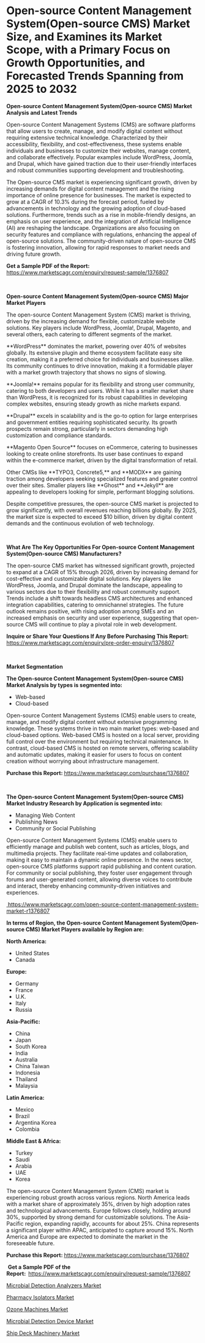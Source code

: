 <p><h1>Open-source Content Management System(Open-source CMS) Market Size, and Examines its Market Scope, with a Primary Focus on Growth Opportunities, and Forecasted Trends Spanning from 2025 to 2032</h1></p><p><strong>Open-source Content Management System(Open-source CMS) Market Analysis and Latest Trends</strong></p>
<p><p>Open-source Content Management Systems (CMS) are software platforms that allow users to create, manage, and modify digital content without requiring extensive technical knowledge. Characterized by their accessibility, flexibility, and cost-effectiveness, these systems enable individuals and businesses to customize their websites, manage content, and collaborate effectively. Popular examples include WordPress, Joomla, and Drupal, which have gained traction due to their user-friendly interfaces and robust communities supporting development and troubleshooting.</p><p>The Open-source CMS market is experiencing significant growth, driven by increasing demands for digital content management and the rising importance of online presence for businesses. The market is expected to grow at a CAGR of 10.3% during the forecast period, fueled by advancements in technology and the growing adoption of cloud-based solutions. Furthermore, trends such as a rise in mobile-friendly designs, an emphasis on user experience, and the integration of Artificial Intelligence (AI) are reshaping the landscape. Organizations are also focusing on security features and compliance with regulations, enhancing the appeal of open-source solutions. The community-driven nature of open-source CMS is fostering innovation, allowing for rapid responses to market needs and driving future growth.</p></p>
<p><strong>Get a Sample PDF of the Report:&nbsp;</strong> <a href="https://www.marketscagr.com/enquiry/request-sample/1376807?utm_campaign=3546&utm_medium=2&utm_source=Github&utm_content=ia&utm_term=28032025&utm_id=open-source-content-management-systemopen-source-cms">https://www.marketscagr.com/enquiry/request-sample/1376807</a></p>
<p>&nbsp;</p>
<p><strong>Open-source Content Management System(Open-source CMS) Major Market Players</strong></p>
<p><p>The open-source Content Management System (CMS) market is thriving, driven by the increasing demand for flexible, customizable website solutions. Key players include WordPress, Joomla!, Drupal, Magento, and several others, each catering to different segments of the market.</p><p>**WordPress** dominates the market, powering over 40% of websites globally. Its extensive plugin and theme ecosystem facilitate easy site creation, making it a preferred choice for individuals and businesses alike. Its community continues to drive innovation, making it a formidable player with a market growth trajectory that shows no signs of slowing.</p><p>**Joomla!** remains popular for its flexibility and strong user community, catering to both developers and users. While it has a smaller market share than WordPress, it is recognized for its robust capabilities in developing complex websites, ensuring steady growth as niche markets expand.</p><p>**Drupal** excels in scalability and is the go-to option for large enterprises and government entities requiring sophisticated security. Its growth prospects remain strong, particularly in sectors demanding high customization and compliance standards.</p><p>**Magento Open Source** focuses on eCommerce, catering to businesses looking to create online storefronts. Its user base continues to expand within the e-commerce market, driven by the digital transformation of retail.</p><p>Other CMSs like **TYPO3, Concrete5,** and **MODX** are gaining traction among developers seeking specialized features and greater control over their sites. Smaller players like **Ghost** and **Jekyll** are appealing to developers looking for simple, performant blogging solutions.</p><p>Despite competitive pressures, the open-source CMS market is projected to grow significantly, with overall revenues reaching billions globally. By 2025, the market size is expected to exceed $10 billion, driven by digital content demands and the continuous evolution of web technology.</p></p>
<p>&nbsp;</p>
<p><strong>What Are The Key Opportunities For Open-source Content Management System(Open-source CMS) Manufacturers?</strong></p>
<p><p>The open-source CMS market has witnessed significant growth, projected to expand at a CAGR of 15% through 2026, driven by increasing demand for cost-effective and customizable digital solutions. Key players like WordPress, Joomla, and Drupal dominate the landscape, appealing to various sectors due to their flexibility and robust community support. Trends include a shift towards headless CMS architectures and enhanced integration capabilities, catering to omnichannel strategies. The future outlook remains positive, with rising adoption among SMEs and an increased emphasis on security and user experience, suggesting that open-source CMS will continue to play a pivotal role in web development.</p></p>
<p><strong>Inquire or Share Your Questions If Any Before Purchasing This Report:</strong> <a href="https://www.marketscagr.com/enquiry/pre-order-enquiry/1376807?utm_campaign=3546&utm_medium=2&utm_source=Github&utm_content=ia&utm_term=28032025&utm_id=open-source-content-management-systemopen-source-cms">https://www.marketscagr.com/enquiry/pre-order-enquiry/1376807</a></p>
<p>&nbsp;</p>
<p><strong>Market Segmentation</strong></p>
<p><strong>The Open-source Content Management System(Open-source CMS) Market Analysis by types is segmented into:</strong></p>
<p><ul><li>Web-based</li><li>Cloud-based</li></ul></p>
<p><p>Open-source Content Management Systems (CMS) enable users to create, manage, and modify digital content without extensive programming knowledge. These systems thrive in two main market types: web-based and cloud-based options. Web-based CMS is hosted on a local server, providing full control over the environment but requiring technical maintenance. In contrast, cloud-based CMS is hosted on remote servers, offering scalability and automatic updates, making it easier for users to focus on content creation without worrying about infrastructure management.</p></p>
<p><strong>Purchase this Report:&nbsp;</strong><a href="https://www.marketscagr.com/purchase/1376807?utm_campaign=3546&utm_medium=2&utm_source=Github&utm_content=ia&utm_term=28032025&utm_id=open-source-content-management-systemopen-source-cms">https://www.marketscagr.com/purchase/1376807</a></p>
<p>&nbsp;</p>
<p><strong>The Open-source Content Management System(Open-source CMS) Market Industry Research by Application is segmented into:</strong></p>
<p><ul><li>Managing Web Content</li><li>Publishing News</li><li>Community or Social Publishing</li></ul></p>
<p><p>Open-source Content Management Systems (CMS) enable users to efficiently manage and publish web content, such as articles, blogs, and multimedia projects. They facilitate real-time updates and collaboration, making it easy to maintain a dynamic online presence. In the news sector, open-source CMS platforms support rapid publishing and content curation. For community or social publishing, they foster user engagement through forums and user-generated content, allowing diverse voices to contribute and interact, thereby enhancing community-driven initiatives and experiences.</p></p>
<p><a href="https://www.marketscagr.com/open-source-content-management-system-market-r1376807?utm_campaign=3546&utm_medium=2&utm_source=Github&utm_content=ia&utm_term=28032025&utm_id=open-source-content-management-systemopen-source-cms">&nbsp;https://www.marketscagr.com/open-source-content-management-system-market-r1376807</a></p>
<p><strong>In terms of Region, the Open-source Content Management System(Open-source CMS) Market Players available by Region are:</strong></p>
<p>
    <p> <strong> North America: </strong>
        <ul>
            <li>United States</li>
            <li>Canada</li>
        </ul>
        </p> 
    <p> <strong> Europe: </strong>
        <ul>
            <li>Germany</li>
            <li>France</li>
            <li>U.K.</li>
            <li>Italy</li>
            <li>Russia</li>
        </ul>
        </p> 
    <p> <strong> Asia-Pacific: </strong>
        <ul>
            <li>China</li>
            <li>Japan</li>
            <li>South Korea</li>
            <li>India</li>
            <li>Australia</li>
            <li>China Taiwan</li>
            <li>Indonesia</li>
            <li>Thailand</li>
            <li>Malaysia</li>
        </ul>
        </p> 
    <p> <strong> Latin America: </strong>
        <ul>
            <li>Mexico</li>
            <li>Brazil</li>
            <li>Argentina Korea</li>
            <li>Colombia</li>
        </ul>
        </p> 
    <p> <strong> Middle East & Africa: </strong>
        <ul>
            <li>Turkey</li>
            <li>Saudi</li>
            <li>Arabia</li>
            <li>UAE</li>
            <li>Korea</li>
        </ul>
    </p>
    </p>
<p><p>The open-source Content Management System (CMS) market is experiencing robust growth across various regions. North America leads with a market share of approximately 35%, driven by high adoption rates and technological advancements. Europe follows closely, holding around 30%, supported by strong demand for customizable solutions. The Asia-Pacific region, expanding rapidly, accounts for about 25%. China represents a significant player within APAC, anticipated to capture around 15%. North America and Europe are expected to dominate the market in the foreseeable future.</p></p>
<p><strong>Purchase this Report: </strong><a href="https://www.marketscagr.com/purchase/1376807?utm_campaign=3546&utm_medium=2&utm_source=Github&utm_content=ia&utm_term=28032025&utm_id=open-source-content-management-systemopen-source-cms">https://www.marketscagr.com/purchase/1376807</a></p>
<p>&nbsp;<strong>Get a Sample PDF of the Report:&nbsp;&nbsp;</strong><a href="https://www.marketscagr.com/enquiry/request-sample/1376807?utm_campaign=3546&utm_medium=2&utm_source=Github&utm_content=ia&utm_term=28032025&utm_id=open-source-content-management-systemopen-source-cms">https://www.marketscagr.com/enquiry/request-sample/1376807</a></p>
<p><strong></strong></p>
<p><p><a href="https://www.linkedin.com/pulse/global-microbial-detection-analyzers-market-scope-its-vsuuc?utm_campaign=3546&utm_medium=2&utm_source=Github&utm_content=ia&utm_term=28032025&utm_id=open-source-content-management-systemopen-source-cms">Microbial Detection Analyzers Market</a></p><p><a href="https://www.linkedin.com/pulse/pharmacy-isolators-market-size-type-product-global-industry-fmrff?utm_campaign=3546&utm_medium=2&utm_source=Github&utm_content=ia&utm_term=28032025&utm_id=open-source-content-management-systemopen-source-cms">Pharmacy Isolators Market</a></p><p><a href="https://www.linkedin.com/pulse/data-global-ozone-machines-markets-share-size-growth-opportunity-z7uec?utm_campaign=3546&utm_medium=2&utm_source=Github&utm_content=ia&utm_term=28032025&utm_id=open-source-content-management-systemopen-source-cms">Ozone Machines Market</a></p><p><a href="https://www.linkedin.com/pulse/microbial-detection-device-market-refracting-trends-consumer-5tv0f?utm_campaign=3546&utm_medium=2&utm_source=Github&utm_content=ia&utm_term=28032025&utm_id=open-source-content-management-systemopen-source-cms">Microbial Detection Device Market</a></p><p><a href="https://www.linkedin.com/pulse/in-depth-analysis-ship-deck-machinery-market-dynamics-key-qeukc?utm_campaign=3546&utm_medium=2&utm_source=Github&utm_content=ia&utm_term=28032025&utm_id=open-source-content-management-systemopen-source-cms">Ship Deck Machinery Market</a></p></p>